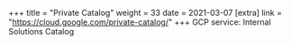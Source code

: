 +++
title = "Private Catalog"
weight = 33
date = 2021-03-07
[extra]
link = "https://cloud.google.com/private-catalog/"
+++
GCP service: Internal Solutions Catalog

